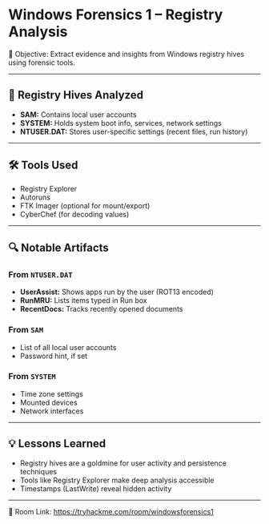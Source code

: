 # Windows Forensics 1 – Registry Analysis

🧠 Objective: Extract evidence and insights from Windows registry hives using forensic tools.

---

## 📁 Registry Hives Analyzed

- **SAM:** Contains local user accounts  
- **SYSTEM:** Holds system boot info, services, network settings  
- **NTUSER.DAT:** Stores user-specific settings (recent files, run history)

---

## 🛠️ Tools Used

- Registry Explorer
- Autoruns
- FTK Imager (optional for mount/export)
- CyberChef (for decoding values)

---

## 🔍 Notable Artifacts

### From `NTUSER.DAT`
- **UserAssist:** Shows apps run by the user (ROT13 encoded)
- **RunMRU:** Lists items typed in Run box
- **RecentDocs:** Tracks recently opened documents

### From `SAM`
- List of all local user accounts
- Password hint, if set

### From `SYSTEM`
- Time zone settings
- Mounted devices
- Network interfaces

---

## 💡 Lessons Learned

- Registry hives are a goldmine for user activity and persistence techniques
- Tools like Registry Explorer make deep analysis accessible
- Timestamps (LastWrite) reveal hidden activity

---

🎯 Room Link: https://tryhackme.com/room/windowsforensics1
